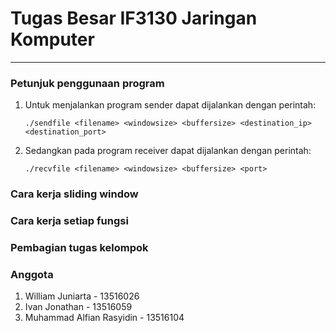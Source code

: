 # Tugas Besar IF3130 Jaringan Komputer
---

### Petunjuk penggunaan program

1. Untuk menjalankan program sender dapat dijalankan dengan perintah:
      ```
      ./sendfile <filename> <windowsize> <buffersize> <destination_ip> <destination_port>
      ```
2. Sedangkan pada program receiver dapat dijalankan dengan perintah:
    ```
    ./recvfile <filename> <windowsize> <buffersize> <port>
    ```
    
### Cara kerja sliding window

### Cara kerja setiap fungsi

### Pembagian tugas kelompok

### Anggota
1. William Juniarta         - 13516026
2. Ivan Jonathan            - 13516059
3. Muhammad Alfian Rasyidin - 13516104

